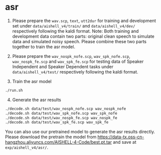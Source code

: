 # asr


1. Please prepare the `wav.scp`, `text`, `utt2dur` for training and development set under `data/aishell_v4/train/` and `data/aishell_v4/dev/` respectively following the kaldi format.
   Note: Both training and development data contain two parts: original clean speech to simulate data and simulated noisy speech. Please combine these two parts together to train the asr model.

2. Please prepare the `wav_nospk_nofe.scp`, `wav_spk_nofe.scp`, `wav_nospk_fe.scp` and `wav_spk_fe.scp` for testing data of Speaker Independent and Speaker Dependent tasks under `data/aishell_v4/test/` respectively following the kaldi format.

3. Train the asr model
```bash
./run.sh
```

4. Generate the asr results
```bash
./decode.sh data/test/wav_nospk_nofe.scp wav_nospk_nofe
./decode.sh data/test/wav_spk_nofe.scp wav_spk_nofe
./decode.sh data/test/wav_nospk_fe.scp wav_nospk_fe
./decode.sh data/test/wav_spk_fe.scp wav_spk_fe
```
You can also use our pretrained model to generate the asr results directly. Please download the pretrain the model from https://data-tx.oss-cn-hangzhou.aliyuncs.com/AISHELL-4-Code/best.pt.tar and save at `exp/aishell_v4/asr/`.

